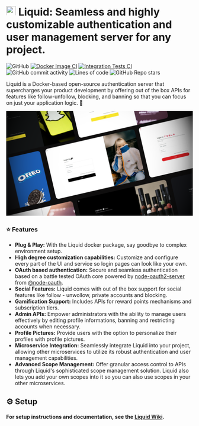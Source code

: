 # <img src="https://github.com/shrihari-prakash/liquid/blob/main/src/public/images/app-icon-mini-dark.png" width="26" height="26"> Liquid: Seamless and highly customizable authentication and user management server for any project.

![GitHub](https://img.shields.io/github/license/shrihari-prakash/liquid)
[![Docker Image CI](https://github.com/shrihari-prakash/liquid/actions/workflows/docker-image.yml/badge.svg)](https://github.com/shrihari-prakash/liquid/actions/workflows/docker-image.yml)
[![Integration Tests CI](https://github.com/shrihari-prakash/liquid/actions/workflows/integration-tests.yml/badge.svg)](https://github.com/shrihari-prakash/liquid/actions/workflows/integration-tests.yml)
![GitHub commit activity](https://img.shields.io/github/commit-activity/m/shrihari-prakash/liquid)
![Lines of code](https://img.shields.io/tokei/lines/github/shrihari-prakash/liquid)
![GitHub Repo stars](https://img.shields.io/github/stars/shrihari-prakash/liquid?style=social)

Liquid is a Docker-based open-source authentication server that supercharges your product development by offering out of the box APIs for features like follow-unfollow, blocking, and banning so that you can focus on just your application logic. 🚀

![Liquid](images/liquid-banner.png)

### ⭐ Features
* **Plug & Play:** With the Liquid docker package, say goodbye to complex environment setup.
* **High degree customization capabilities:** Customize and configure every part of the UI and service so login pages can look like your own.
* **OAuth based authentication:** Secure and seamless authentication based on a battle tested OAuth core powered by [node-oauth2-server](https://github.com/node-oauth/node-oauth2-server) from [@node-oauth](https://github.com/node-oauth).
* **Social Features:** Liquid comes with out of the box support for social features like follow - unwollow, private accounts and blocking.
* **Gamification Support:** Includes APIs for reward points mechanisms and subscription tiers.
* **Admin APIs:** Empower administrators with the ability to manage users effectively by editing profile informations, banning and restricting accounts when necessary.
* **Profile Pictures:** Provide users with the option to personalize their profiles with profile pictures.
* **Microservice Integration:** Seamlessly integrate Liquid into your project, allowing other microservices to utilize its robust authentication and user management capabilities.
* **Advanced Scope Management:** Offer granular access control to APIs through Liquid's sophisticated scope management solution. Liquid also lets you add your own scopes into it so you can also use scopes in your other microservices.

## ⚙️ Setup

#### For setup instructions and documentation, see the [Liquid Wiki](https://github.com/shrihari-prakash/liquid/wiki).
